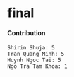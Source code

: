 # final

#### Contribution

```
Shirin Shuja: 5
Tran Quang Minh: 5
Huynh Ngoc Tai: 5
Ngo Tra Tam Khoa: 1
```